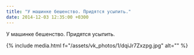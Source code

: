 ```yaml
---
title: "У машинке бешенство. Придятся усыпить."
date: 2014-12-03 12:35:00 +0300
---
```


У машинке бешенство. Придятся усыпить.

{% include media.html f="/assets/vk_photos/1/dqiJr7Zxzpg.jpg" alt="" %}
